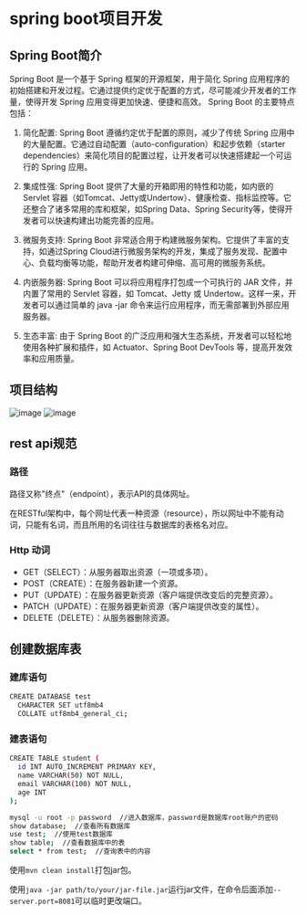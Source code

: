 # spring boot项目开发
## Spring Boot简介

Spring Boot 是一个基于 Spring 框架的开源框架，用于简化 Spring 应用程序的初始搭建和开发过程。它通过提供约定优于配置的方式，尽可能减少开发者的工作量，使得开发 Spring 应用变得更加快速、便捷和高效。
Spring Boot 的主要特点包括：
1. 简化配置: Spring Boot 遵循约定优于配置的原则，减少了传统 Spring 应用中的大量配置。它通过自动配置（auto-configuration）和起步依赖（starter dependencies）来简化项目的配置过程，让开发者可以快速搭建起一个可运行的 Spring 应用。

2. 集成性强: Spring Boot 提供了大量的开箱即用的特性和功能，如内嵌的 Servlet 容器（如Tomcat、Jetty或Undertow）、健康检查、指标监控等。它还整合了诸多常用的库和框架，如Spring Data、Spring Security等，使得开发者可以快速构建出功能完善的应用。

3. 微服务支持: Spring Boot 非常适合用于构建微服务架构。它提供了丰富的支持，如通过Spring Cloud进行微服务架构的开发，集成了服务发现、配置中心、负载均衡等功能，帮助开发者构建可伸缩、高可用的微服务系统。

4. 内嵌服务器: Spring Boot 可以将应用程序打包成一个可执行的 JAR 文件，并内置了常用的 Servlet 容器，如 Tomcat、Jetty 或 Undertow。这样一来，开发者可以通过简单的 java -jar 命令来运行应用程序，而无需部署到外部应用服务器。

5. 生态丰富: 由于 Spring Boot 的广泛应用和强大生态系统，开发者可以轻松地使用各种扩展和插件，如 Actuator、Spring Boot DevTools 等，提高开发效率和应用质量。

## 项目结构
![image](https://github.com/shisanjin123/springboot/assets/124023072/511c46b4-9c59-4f2e-a537-695cde339db7)
![image](https://github.com/shisanjin123/springboot/assets/124023072/21f9592a-4c08-4ca9-b36e-80fc7d041fd0)

## rest api规范
### 路径
路径又称"终点"（endpoint），表示API的具体网址。

在RESTful架构中，每个网址代表一种资源（resource），所以网址中不能有动词，只能有名词，而且所用的名词往往与数据库的表格名对应。

### Http 动词
- GET（SELECT）：从服务器取出资源（一项或多项）。
- POST（CREATE）：在服务器新建一个资源。
- PUT（UPDATE）：在服务器更新资源（客户端提供改变后的完整资源）。
- PATCH（UPDATE）：在服务器更新资源（客户端提供改变的属性）。
- DELETE（DELETE）：从服务器删除资源。


## 创建数据库表
### 建库语句
```bash
CREATE DATABASE test
  CHARACTER SET utf8mb4
  COLLATE utf8mb4_general_ci;
```

### 建表语句
```bash
CREATE TABLE student (
  id INT AUTO_INCREMENT PRIMARY KEY,
  name VARCHAR(50) NOT NULL,
  email VARCHAR(100) NOT NULL,
  age INT
);
```

```bash
mysql -u root -p password  //进入数据库，password是数据库root账户的密码
show database;  //查看所有数据库
use test;  //使用test数据库
show table;  //查看数据库中的表
select * from test;  //查询表中的内容
```

使用`mvn clean install`打包jar包。

使用`java -jar path/to/your/jar-file.jar`运行jar文件，在命令后面添加`--server.port=8081`可以临时更改端口。
